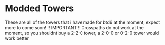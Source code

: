 # Modded Towers
These are all of the towers that i have made for btd6 at the moment, expect more to come soon!
!! IMPORTANT !! Crosspaths do not work at the moment, so you shouldnt buy a 2-2-0 tower, a 2-0-0 or 0-2-0 tower would work better

